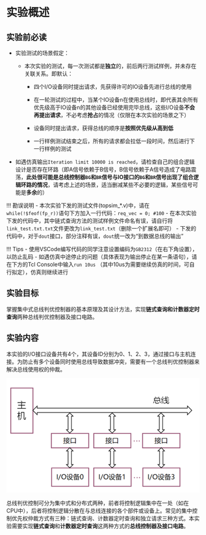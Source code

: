 # 实验概述

## 实验前必读

- 实验测试的场景假定：

  - 本次实验的测试，每一次测试都是**独立**的，前后两行测试样例，并未存在关联关系。即默认：

    - 四个I/O设备同时提出请求，先获得许可的IO设备先进行总线的使用

    - 在一轮测试的过程中，当某个IO设备n在使用总线时，即代表其余所有优先级高于IO设备n的其他设备已经使用完毕总线，这些I/O设备**不会再提出请求**，不必考虑**抢占**的情况（仅限在本次实验的场景之下）

    - 设备同时提出请求，获得总线的顺序是**按照优先级从高到低**

    - 一行样例测试结束之后，所有的请求都会拉低一段时间，然后进行下一行样例的测试

- 如遇仿真输出`Iteration limit 10000 is reached`，请检查自己的组合逻辑设计是否存在环路（即A信号依赖于B信号，B信号依赖于A信号造成了电路震荡，**此处很可能是总线控制器`BG`和`BR`信号与IO接口的`BG`和`BR`信号出现了组合逻辑环路的情况**，请考虑上述的场景，适当删减某些不必要的逻辑，某些信号可能是**多余**的）
      



!!! 勘误说明
	- 本次实验下发的测试文件(topsim_*.v)中，请在`while(!$feof(fp_r))`语句下方加入一行代码：`req_vec = 0; #100`
	- 在本次实验下发的代码中，其中链式查询方法的测试样例文件命名有误，请自行将`link_test.txt.txt`文件更改为`link_test.txt`（删除一个扩展名即可）
	- 下发的代码中，对于`dout`接口，部分注释有误，`dout`统一改为“到数据总线的输出”

!!! Tips
	- 使用VSCode编写代码的同学注意设置编码为`GB2312`（在右下角设置），以防止乱码
	- 如遇仿真中途停止的问题（具体表现为输出停止在某一条语句），请在下方的Tcl Console中输入`run 10us` （其中10us为需要继续仿真的时间，可自行拟定），仿真则继续进行


## 实验目标

掌握集中式总线判优控制器的基本原理及其设计方法，实现**链式查询和计数器定时查询**两种总线判优控制器及接口电路。

## 实验内容

本实验的I/O接口设备共有4个，其设备ID分别为0、1、2、3，通过接口与主机连接。为防止有多个设备同时使用总线导致数据冲突，需要有一个总线判优控制器来解决总线使用权的仲裁。

![image-20200406101948320](part1.assets/image-20200406101948320.png)

总线判优控制可分为集中式和分布式两种，前者将控制逻辑集中在一处（如在CPU中），后者将控制逻辑分散在与总线连接的各个部件或设备上。常见的集中控制优先权仲裁方式有三种：链式查询、计数器定时查询和独立请求三种方式。本实验需要实现**链式查询**和**计数器定时查询**这两种方式的**总线控制器及接口电路**。
